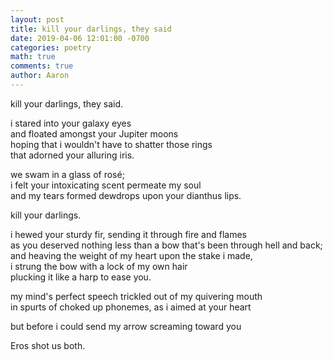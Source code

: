 ```yaml
---
layout: post
title: kill your darlings, they said
date: 2019-04-06 12:01:00 -0700
categories: poetry 
math: true
comments: true
author: Aaron
---
```



kill your darlings, they said.  

i stared into your galaxy eyes  
and floated amongst your Jupiter moons  
hoping that i wouldn't have to shatter those rings  
that adorned your alluring iris.  

we swam in a glass of rosé;  
i felt your intoxicating scent permeate my soul  
and my tears formed dewdrops upon your dianthus lips.  

kill your darlings.  

i hewed your sturdy fir, sending it through fire and flames  
as you deserved nothing less than a bow that's been through hell and back;  
and heaving the weight of my heart upon the stake i made,  
i strung the bow with a lock of my own hair  
plucking it like a harp to ease you.  

my mind's perfect speech trickled out of my quivering mouth  
in spurts of choked up phonemes, as i aimed at your heart  

but before i could send my arrow screaming toward you  

Eros shot us both.  